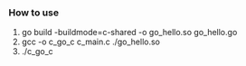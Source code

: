 ### How to use

1. go build -buildmode=c-shared -o go_hello.so go_hello.go
2. gcc -o c_go_c c_main.c ./go_hello.so
3. ./c_go_c
